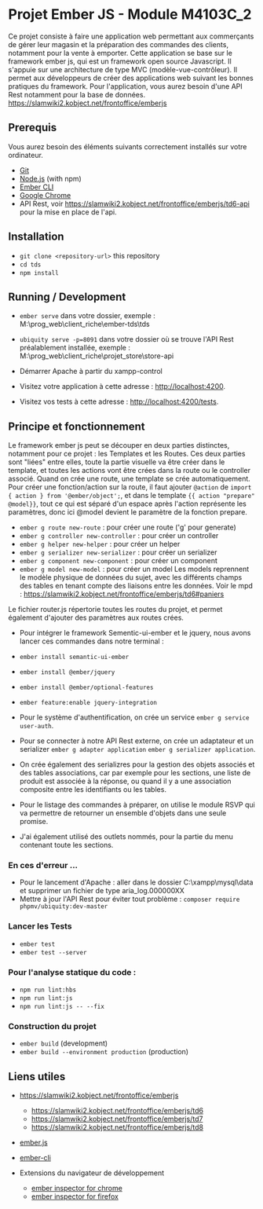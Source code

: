 # Projet Ember JS - Module M4103C_2

Ce projet consiste à faire une application web permettant aux commerçants de gérer leur magasin et la préparation des commandes des clients, notamment pour la vente à emporter.
Cette application se base sur le framework ember js, qui est un framework open source Javascript. Il s'appuie sur une architecture de type MVC (modèle-vue-contrôleur).
Il permet aux développeurs de créer des applications web suivant les bonnes pratiques du framework.
Pour l'application, vous aurez besoin d'une API Rest notamment pour la base de données. 
https://slamwiki2.kobject.net/frontoffice/emberjs

## Prerequis

Vous aurez besoin des éléments suivants correctement installés sur votre ordinateur.

* [Git](https://git-scm.com/)
* [Node.js](https://nodejs.org/) (with npm)
* [Ember CLI](https://ember-cli.com/)
* [Google Chrome](https://google.com/chrome/)
* API Rest, voir https://slamwiki2.kobject.net/frontoffice/emberjs/td6-api pour la mise en place de l'api.

## Installation

* `git clone <repository-url>` this repository
* `cd tds`
* `npm install`

## Running / Development

* `ember serve` dans votre dossier, exemple : M:\prog_web\client_riche\ember-tds\tds
* `ubiquity serve -p=8091` dans votre dossier où se trouve l'API Rest préalablement installée, exemple : M:\prog_web\client_riche\projet_store\store-api
* Démarrer Apache à partir du xampp-control
 
* Visitez votre application à cette adresse : [http://localhost:4200](http://localhost:4200).
* Visitez vos tests à cette adresse : [http://localhost:4200/tests](http://localhost:4200/tests).

## Principe et fonctionnement

Le framework ember js peut se découper en deux parties distinctes, notamment pour ce projet : les Templates et les Routes.
Ces deux parties sont "liées" entre elles, toute la partie visuelle va être créer dans le template, et toutes les actions vont être crées dans la route ou le controller associé.
Quand on crée une route, une template se crée automatiquement. Pour créer une fonction/action sur la route, il faut ajouter `@action` de `import { action } from '@ember/object';`, et dans le template `{{ action "prepare" @model}}`, tout ce qui est séparé d'un espace après l'action représente les paramètres, donc ici @model devient le paramètre de la fonction prepare.

* `ember g route new-route` : pour créer une route ('g' pour generate)
* `ember g controller new-controller` : pour créer un controller
* `ember g helper new-helper` : pour créer un helper
* `ember g serializer new-serializer` : pour créer un serializer
* `ember g component new-component` : pour créer un component
* `ember g model new-model` : pour créer un model
Les models reprennent le modèle physique de données du sujet, avec les différents champs des tables en tenant compte des liaisons entre les données.
Voir le mpd : https://slamwiki2.kobject.net/frontoffice/emberjs/td6#paniers 

Le fichier router.js répertorie toutes les routes du projet, et permet également d'ajouter des paramètres aux routes crées.


* Pour intégrer le framework Sementic-ui-ember et le jquery, nous avons lancer ces commandes dans notre terminal :
* `ember install semantic-ui-ember`
* `ember install @ember/jquery`
* `ember install @ember/optional-features`
* `ember feature:enable jquery-integration`

* Pour le système d'authentification, on crée un service `ember g service user-auth`. 
* Pour se connecter à notre API Rest externe, on crée un adaptateur et un serializer `ember g adapter application` `ember g serializer application`.
* On crée également des serializres pour la gestion des objets associés et des tables associations, car par exemple pour les sections, une liste de produit est associée à la réponse, ou quand il y a une association composite entre les identifiants ou les tables.
* Pour le listage des commandes à préparer, on utilise le module RSVP qui va permettre de retourner un ensemble d'objets dans une seule promise.

* J'ai également utilisé des outlets nommés, pour la partie du menu contenant toute les sections.

### En ces d'erreur ...

* Pour le lancement d'Apache : aller dans le dossier C:\xampp\mysql\data et supprimer un fichier de type aria_log.000000XX
* Mettre à jour l'API Rest pour éviter tout problème : `composer require phpmv/ubiquity:dev-master`
  
### Lancer les Tests

* `ember test`
* `ember test --server`

### Pour l'analyse statique du code :

* `npm run lint:hbs`
* `npm run lint:js`
* `npm run lint:js -- --fix`

### Construction du projet

* `ember build` (development)
* `ember build --environment production` (production)

## Liens utiles
  
* https://slamwiki2.kobject.net/frontoffice/emberjs
  * https://slamwiki2.kobject.net/frontoffice/emberjs/td6
  * https://slamwiki2.kobject.net/frontoffice/emberjs/td7
  * https://slamwiki2.kobject.net/frontoffice/emberjs/td8 
  
* [ember.js](https://emberjs.com/)
* [ember-cli](https://ember-cli.com/)
* Extensions du navigateur de développement
  * [ember inspector for chrome](https://chrome.google.com/webstore/detail/ember-inspector/bmdblncegkenkacieihfhpjfppoconhi)
  * [ember inspector for firefox](https://addons.mozilla.org/en-US/firefox/addon/ember-inspector/)
